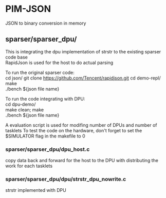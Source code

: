 # PIM-JSON
JSON to binary conversion in memory

## sparser/sparser_dpu/
This is integrating the dpu implementation of strstr to the existing sparser code base  
RapidJson is used for the host to do actual parsing  

To run the original sparser code:  
cd json/
git clone https://github.com/Tencent/rapidjson.git
cd demo-repl/  
make  
./bench ${json file name}  

To run the code integrating with DPU:  
cd dpu-demo/  
make clean; make  
./bench ${json file name}

A evaluation script is used for modifing number of DPUs and number of tasklets
To test the code on the hardware, don't forget to set the $SIMULATOR flag in the makefile to 0

### sparser/sparser_dpu/dpu_host.c
copy data back and forward for the host to the DPU with distributing the work for each tasklets

### sparser/sparser_dpu/dpu/strstr_dpu_nowrite.c
strstr implemented with DPU